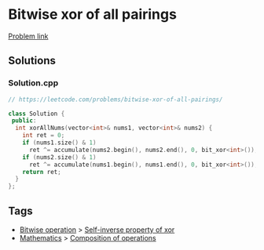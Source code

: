 # Bitwise xor of all pairings

[Problem link](https://leetcode.com/problems/bitwise-xor-of-all-pairings/)

## Solutions


### Solution.cpp
```cpp
// https://leetcode.com/problems/bitwise-xor-of-all-pairings/

class Solution {
 public:
  int xorAllNums(vector<int>& nums1, vector<int>& nums2) {
    int ret = 0;
    if (nums1.size() & 1)
      ret ^= accumulate(nums2.begin(), nums2.end(), 0, bit_xor<int>());
    if (nums2.size() & 1)
      ret ^= accumulate(nums1.begin(), nums1.end(), 0, bit_xor<int>());
    return ret;
  }
};
```
## Tags

* [Bitwise operation](/Collections/bitwise-operation.md#bitwise-operation) > [Self-inverse property of xor](/Collections/bitwise-operation.md#self-inverse-property-of-xor)
* [Mathematics](/Collections/mathematics.md#mathematics) > [Composition of operations](/Collections/mathematics.md#composition-of-operations)
